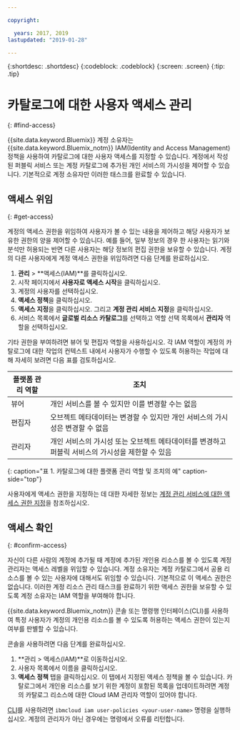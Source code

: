 ```yaml
---

copyright:

  years: 2017, 2019
lastupdated: "2019-01-28"

---
```


{:shortdesc: .shortdesc}
{:codeblock: .codeblock}
{:screen: .screen}
{:tip: .tip}

# 카탈로그에 대한 사용자 액세스 관리
{: #find-access}

{{site.data.keyword.Bluemix}} 계정 소유자는 {{site.data.keyword.Bluemix_notm}} IAM(Identity and Access Management) 정책을 사용하여 카탈로그에 대한 사용자 액세스를 지정할 수 있습니다. 계정에서 작성된 퍼블릭 서비스 또는 계정 카탈로그에 추가된 개인 서비스의 가시성을 제어할 수 있습니다. 기본적으로 계정 소유자만 이러한 태스크를 완료할 수 있습니다.

## 액세스 위임
{: #get-access}

계정의 액세스 권한을 위임하여 사용자가 볼 수 있는 내용을 제어하고 해당 사용자가 보유한 권한의 양을 제어할 수 있습니다. 예를 들어, 일부 정보의 경우 한 사용자는 읽기와 분석만 허용되는 반면 다른 사용자는 해당 정보의 편집 권한을 보유할 수 있습니다. 계정의 다른 사용자에게 계정 액세스 권한을 위임하려면 다음 단계를 완료하십시오.

1. **관리** > **액세스(IAM)**를 클릭하십시오.
2. 시작 페이지에서 **사용자로 액세스 시작**을 클릭하십시오.
3. 계정의 사용자를 선택하십시오.
4. **액세스 정책**을 클릭하십시오.
5. **액세스 지정**을 클릭하십시오. 그리고 **계정 관리 서비스 지정**을 클릭하십시오.
6. 서비스 목록에서 **글로벌 리소스 카탈로그**를 선택하고 역할 선택 목록에서 **관리자** 역할을 선택하십시오.

기타 권한을 부여하려면 뷰어 및 편집자 역할을 사용하십시오. 각 IAM 역할이 계정의 카탈로그에 대한 작업의 컨텍스트 내에서 사용자가 수행할 수 있도록 허용하는 작업에 대해 자세히 보려면 다음 표를 검토하십시오.

| 플랫폼 관리 역할 |조치                                                                                                     |
|--------------------------|-------------------------------------------------------------------------------------------------------------|
|뷰어                   | 개인 서비스를 볼 수 있지만 이를 변경할 수는 없음                                                            |
|편집자                   | 오브젝트 메타데이터는 변경할 수 있지만 개인 서비스의 가시성은 변경할 수 없음                                |
|관리자            | 개인 서비스의 가시성 또는 오브젝트 메타데이터를 변경하고 퍼블릭 서비스의 가시성을 제한할 수 있음  |
{: caption="표 1. 카탈로그에 대한 플랫폼 관리 역할 및 조치의 예" caption-side="top"}

사용자에게 액세스 권한을 지정하는 데 대한 자세한 정보는 [계정 관리 서비스에 대한 액세스 권한 지정](/docs/iam?topic=iam-account-services)을 참조하십시오. 

## 액세스 확인
{: #confirm-access}

자신이 다른 사람의 계정에 추가될 때 계정에 추가된 개인용 리소스를 볼 수 있도록 계정 관리자는 액세스 레벨을 위임할 수 있습니다. 계정 소유자는 계정 카탈로그에서 공용 리소스를 볼 수 있는 사용자에 대해서도 위임할 수 있습니다. 기본적으로 이 액세스 권한은 없습니다. 이러한 계정 리소스 관리 태스크를 완료하기 위한 액세스 권한을 보유할 수 있도록 계정 소유자는 IAM 역할을 부여해야 합니다.

{{site.data.keyword.Bluemix_notm}} 콘솔 또는 명령행 인터페이스(CLI)를 사용하여 특정 사용자가 계정의 개인용 리소스를 볼 수 있도록 허용하는 액세스 권한이 있는지 여부를 판별할 수 있습니다.

콘솔을 사용하려면 다음 단계를 완료하십시오.

  1. **관리 > 액세스(IAM)**로 이동하십시오.
  2. 사용자 목록에서 이름을 클릭하십시오.
  3. **액세스 정책** 탭을 클릭하십시오. 이 탭에서 지정된 액세스 정책을 볼 수 있습니다. 카탈로그에서 개인용 리소스를 보기 위한 계정이 포함된 목록을 업데이트하려면 계정의 카탈로그 리소스에 대한 Cloud IAM 관리자 역할이 있어야 합니다.


[CLI](/docs/cli/reference/ibmcloud?topic=cloud-cli-ibmcloud_commands_iam#ibmcloud_commands_iam)를 사용하려면 `ibmcloud iam user-policies <your-user-name>` 명령을 실행하십시오. 계정의 관리자가 아닌 경우에는 명령에서 오류를 리턴합니다.
